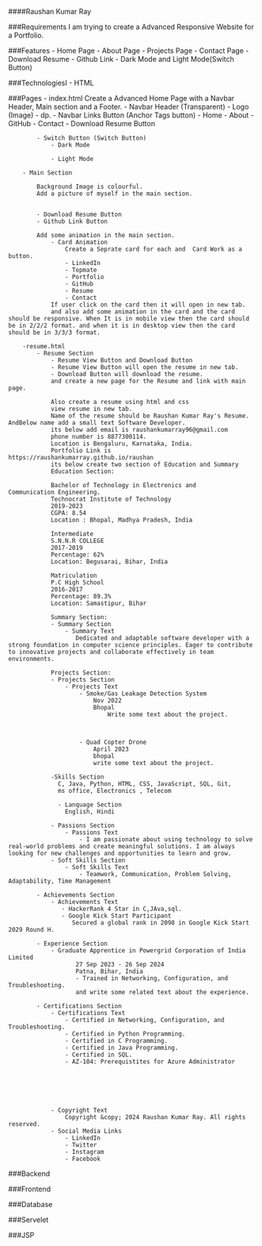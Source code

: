 ####Raushan Kumar Ray
        

###Requirements
    I am trying to create a Advanced Responsive Website for a Portfolio.


###Features
    - Home Page
    - About Page
    - Projects Page
    - Contact Page
    - Download Resume
    - Github Link
    - Dark Mode and Light Mode(Switch Button)


###TechnologiesI
    - HTML



###Pages
    - index.html
        Create a Advanced Home Page with a Navbar Header, Main section and a Footer.
        - Navbar Header (Transparent)
            - Logo (Image)
                - dp.
            - Navbar Links Button (Anchor Tags button)
                - Home
                - About
                - GitHub
                - Contact
                - Download Resume Button


            - Switch Button (Switch Button)
                - Dark Mode 

                - Light Mode
                    
        - Main Section

            Background Image is colourful.
            Add a picture of myself in the main section.

            
            - Download Resume Button
            - Github Link Button

            Add some animation in the main section.
                - Card Animation
                    Create a Seprate card for each and  Card Work as a button.
                    - LinkedIn
                    - Topmate
                    - Portfolio
                    - GitHub
                    - Resume
                    - Contact
                If user click on the card then it will open in new tab.
                and also add some animation in the card and the card should be responsive. When It is in mobile view then the card should be in 2/2/2 format. and when it is in desktop view then the card should be in 3/3/3 format.
        
        -resume.html
            - Resume Section
                - Resume View Button and Download Button
                - Resume View Button will open the resume in new tab.
                - Download Button will download the resume.
                and create a new page for the Resume and link with main page.

                Also create a resume using html and css
                view resume in new tab.
                Name of the resume should be Raushan Kumar Ray's Resume. AndBelow name add a small text Software Developer.
                its below add email is raushankumarray96@gmail.com
                phone number is 8877300114.
                Location is Bengaluru, Karnataka, India.
                Portfolio Link is https://raushankumarray.github.io/raushan
                its below create two section of Education and Summary
                Education Section:

                Bachelor of Technology in Electronics and        Communication Engineering.
                Technocrat Institute of Technology
                2019-2023
                CGPA: 8.54
                Location : Bhopal, Madhya Pradesh, India

                Intermediate
                S.N.N.R COLLEGE
                2017-2019
                Percentage: 62%
                Location: Begusarai, Bihar, India

                Matriculation
                P.C High School
                2016-2017
                Percentage: 89.3%
                Location: Samastipur, Bihar

                Summary Section:
                - Summary Section
                    - Summary Text
                       Dedicated and adaptable software developer with a strong foundation in computer science principles. Eager to contribute to innovative projects and collaborate effectively in team environments.
                
                Projects Section:
                - Projects Section
                    - Projects Text
                        - Smoke/Gas Leakage Detection System
                            Nov 2022
                            Bhopal
                                Write some text about the project.
                                 

                
                        - Quad Copter Drone
                            April 2023
                            bhopal
                            write some text about the project.
                      
                -Skills Section
                  C, Java, Python, HTML, CSS, JavaScript, SQL, Git, 
                  ms office, Electronics , Telecom

                  - Lanquage Section
                    English, Hindi

                - Passions Section
                    - Passions Text
                        - I am passionate about using technology to solve real-world problems and create meaningful solutions. I am always looking for new challenges and opportunities to learn and grow.
                - Soft Skills Section
                    - Soft Skills Text
                        - Teamwork, Communication, Problem Solving, Adaptability, Time Management

            - Achievements Section
                - Achievements Text
                   - HackerRank 4 Star in C,JAva,sql.
                   - Google Kick Start Participant
                      Secured a global rank in 2098 in Google Kick Start 2029 Round H.

            - Experience Section
                - Graduate Apprentice in Powergrid Corporation of India Limited
                       27 Sep 2023 - 26 Sep 2024
                       Patna, Bihar, India
                       - Trained in Networking, Configuration, and Troubleshooting.
                       and write some related text about the experience.

            - Certifications Section
                - Certifications Text
                    - Certified in Networking, Configuration, and Troubleshooting.
                    - Certified in Python Programming.
                    - Certified in C Programming.
                    - Certified in Java Programming.
                    - Certified in SQL.
                    - AZ-104: Prerequistites for Azure Administrator 






                - Copyright Text
                    Copyright &copy; 2024 Raushan Kumar Ray. All rights reserved.
                - Social Media Links
                    - LinkedIn
                    - Twitter
                    - Instagram
                    - Facebook


###Backend


###Frontend


###Database


###Servelet


###JSP

